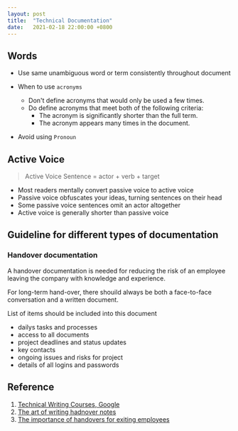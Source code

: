 ```yaml
---
layout: post
title:  "Technical Documentation"
date:   2021-02-18 22:00:00 +0800
---
```


## Words

- Use same unambiguous word or term consistently throughout document
- When to use `acronyms`

  - Don't define acronyms that would only be used a few times.
  - Do define acronyms that meet both of the following criteria:
    - The acronym is significantly shorter than the full term.
    - The acronym appears many times in the document.

- Avoid using `Pronoun`

## Active Voice

> Active Voice Sentence = actor + verb + target

- Most readers mentally convert passive voice to active voice
- Passive voice obfuscates your ideas, turning sentences on their head
- Some passive voice sentences omit an actor altogether
- Active voice is generally shorter than passive voice


## Guideline for different types of documentation

### Handover documentation

A handover documentation is needed for reducing the risk of an employee leaving the company with knowledge and experience.

For long-term hand-over, there shouild always be both a face-to-face conversation and a written document.

List of items should be included into this document

- dailys tasks and processes
- access to all documents
- project deadlines and status updates
- key contacts
- ongoing issues and risks for project
- details of all logins and passwords

## Reference

1. [Technical Writing Courses, Google](https://developers.google.com/tech-writing)
2. [The art of writing hadnover notes](http://digitalist.ekcragg.co.uk/2013/12/10/the-art-of-writing-handover-notes/)
3. [The importance of handovers for exiting employees](https://www.go1.com/blog/post-importance-handovers-exiting-employees)